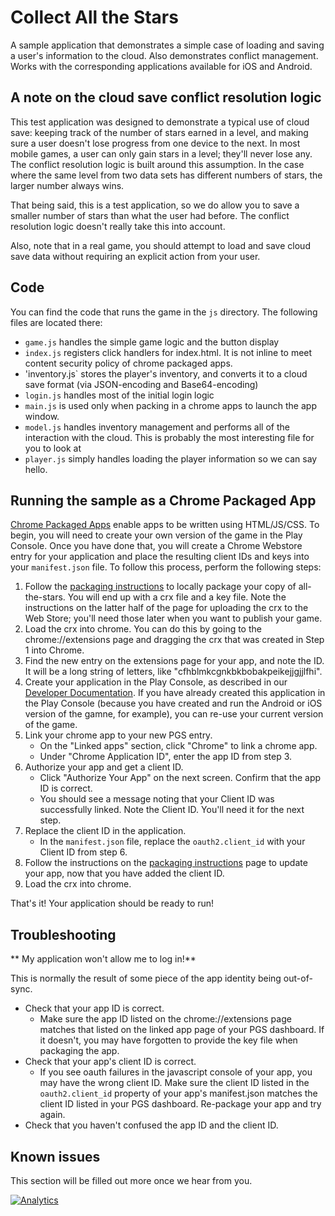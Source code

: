 # Collect All the Stars

A sample application that demonstrates a simple case of loading and saving
a user's information to the cloud. Also demonstrates conflict management.
Works with the corresponding applications available for iOS and Android.

## A note on the cloud save conflict resolution logic

This test application was designed to demonstrate a typical use of cloud save:
keeping track of the number of stars earned in a level, and making sure a user
doesn't lose progress from one device to the next. In most mobile games, a user
can only gain stars in a level; they'll never lose any. The conflict resolution
logic is built around this assumption. In the case where the same level from two
data sets has different numbers of stars, the larger number always wins.

That being said, this is a test application, so we do allow you to save a
smaller number of stars than what the user had before. The conflict resolution
logic doesn't really take this into account.

Also, note that in a real game, you should attempt to load and save cloud save
data without requiring an explicit action from your user.

## Code

You can find the code that runs the game in the `js` directory. The following
files are located there:

* `game.js` handles the simple game logic and the button display
* `index.js` registers click handlers for index.html. It is not inline to meet
  content security policy of chrome packaged apps.
* 'inventory.js` stores the player's inventory, and converts it to a cloud
  save format (via JSON-encoding and Base64-encoding)
* `login.js` handles most of the initial login logic
* `main.js` is used only when packing in a chrome apps to launch the app window.
* `model.js` handles inventory management and performs all of the interaction
  with the cloud. This is probably the most interesting file for you to look at
* `player.js` simply handles loading the player information so we can say hello.


## Running the sample as a Chrome Packaged App

[Chrome Packaged Apps](https://developer.chrome.com/apps) enable apps to be
written using HTML/JS/CSS.  To begin, you will need to create your own version
of the game in the Play Console. Once you have done that, you will create a
Chrome Webstore entry for your application and place the resulting client IDs
and keys into your `manifest.json` file. To follow this process, perform the
following steps:

1. Follow the
   [packaging instructions](https://developer.chrome.com/extensions/packaging#creating)
   to locally package your copy of all-the-stars.  You will end up with a crx
   file and a key file.  Note the instructions on the latter half of the page
   for uploading the crx to the Web Store; you'll need those later when you want
   to publish your game.
2. Load the crx into chrome.  You can do this by going to the
   chrome://extensions page and dragging the crx that was created in Step 1 into
   Chrome.
3. Find the new entry on the extensions page for your app, and note the ID.  It
   will be a long string of letters, like "cfhblmkcgnkbkbobakpeikejjgjjlfhi".
4. Create your application in the Play Console, as described in our [Developer
   Documentation](https://developers.google.com/games/services/console/enabling).
   If you have already created this application in the Play Console (because you
   have created and run the Android or iOS version of the gamne, for example), you
   can re-use your current version of the game.
5. Link your chrome app to your new PGS entry.
    * On the "Linked apps" section, click "Chrome" to link a chrome app.
    * Under "Chrome Application ID", enter the app ID from step 3.
6. Authorize your app and get a client ID.
    * Click "Authorize Your App" on the next screen.  Confirm that the
      app ID is correct.
    * You should see a message noting that your Client ID was successfully
      linked.  Note the Client ID.  You'll need it for the next step.
7. Replace the client ID in the application.
    * In the `manifest.json` file, replace the `oauth2.client_id` with your
      Client ID from step 6.
8. Follow the instructions on the
   [packaging instructions](https://developer.chrome.com/extensions/packaging#creating)
   page to update your app, now that you have added the client ID.
9. Load the crx into chrome.

That's it! Your application should be ready to run!

## Troubleshooting

** My application won't allow me to log in!**

This is normally the result of some piece of the app identity being out-of-sync.
* Check that your app ID is correct.
  * Make sure the app ID listed on the chrome://extensions page matches that
  listed on the linked app page of your PGS dashboard.  If it doesn't, you may
  have forgotten to provide the key file when packaging the app.
* Check that your app's client ID is correct.
  * If you see oauth failures in the javascript console of your app, you may
    have the wrong client ID.  Make sure the client ID listed in the
    `oauth2.client_id` property of your app's manifest.json matches the client
    ID listed in your PGS dashboard.  Re-package your app and try again.
* Check that you haven't confused the app ID and the client ID.

## Known issues

This section will be filled out more once we hear from you.

[![Analytics](https://ga-beacon.appspot.com/UA-46743168-1/playgameservices/all-the-stars-js)](https://github.com/playgameservices/all-the-stars-js)
